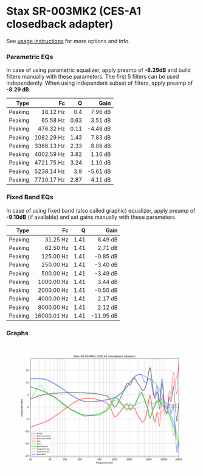 # Stax SR-003MK2 (CES-A1 closedback adapter)
See [usage instructions](https://github.com/jaakkopasanen/AutoEq#usage) for more options and info.

### Parametric EQs
In case of using parametric equalizer, apply preamp of **-8.29dB** and build filters manually
with these parameters. The first 5 filters can be used independently.
When using independent subset of filters, apply preamp of **-8.29 dB**.

| Type    | Fc         |    Q | Gain     |
|--------:|-----------:|-----:|---------:|
| Peaking | 18.12 Hz   | 0.4  | 7.96 dB  |
| Peaking | 65.58 Hz   | 0.63 | 3.51 dB  |
| Peaking | 476.32 Hz  | 0.11 | -4.48 dB |
| Peaking | 1082.29 Hz | 1.43 | 7.83 dB  |
| Peaking | 3366.13 Hz | 2.33 | 8.06 dB  |
| Peaking | 4002.59 Hz | 3.82 | 1.16 dB  |
| Peaking | 4721.75 Hz | 3.24 | 1.10 dB  |
| Peaking | 5238.14 Hz | 3.9  | -5.61 dB |
| Peaking | 7710.17 Hz | 2.87 | 4.11 dB  |

### Fixed Band EQs
In case of using fixed band (also called graphic) equalizer, apply preamp of **-9.10dB**
(if available) and set gains manually with these parameters.

| Type    | Fc          |    Q | Gain      |
|--------:|------------:|-----:|----------:|
| Peaking | 31.25 Hz    | 1.41 | 8.49 dB   |
| Peaking | 62.50 Hz    | 1.41 | 2.71 dB   |
| Peaking | 125.00 Hz   | 1.41 | -0.85 dB  |
| Peaking | 250.00 Hz   | 1.41 | -3.40 dB  |
| Peaking | 500.00 Hz   | 1.41 | -3.49 dB  |
| Peaking | 1000.00 Hz  | 1.41 | 3.44 dB   |
| Peaking | 2000.00 Hz  | 1.41 | -0.50 dB  |
| Peaking | 4000.00 Hz  | 1.41 | 2.17 dB   |
| Peaking | 8000.00 Hz  | 1.41 | 2.12 dB   |
| Peaking | 16000.01 Hz | 1.41 | -11.95 dB |

### Graphs
![](./Stax%20SR-003MK2%20(CES-A1%20closedback%20adapter).png)